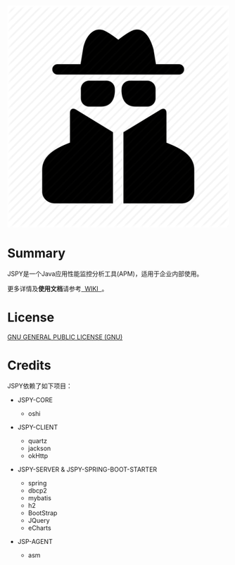 ![JSPY CONSOLE](https://github.com/zhyea/jspy/blob/master/doc/imgs/spy.png)
# Summary  

JSPY是一个Java应用性能监控分析工具(APM)，适用于企业内部使用。   

更多详情及**使用文档**请参考[ &nbsp;WIKI&nbsp; ](https://github.com/zhyea/jspy/wiki)。

# License

[GNU GENERAL PUBLIC LICENSE (GNU)](https://raw.githubusercontent.com/zhyea/jspy/dev2/LICENSE)

# Credits

JSPY依赖了如下项目：

* JSPY-CORE  
    * oshi

* JSPY-CLIENT  
    * quartz
    * jackson
    * okHttp

* JSPY-SERVER & JSPY-SPRING-BOOT-STARTER  
    * spring
    * dbcp2
    * mybatis
    * h2
    * BootStrap
    * JQuery
    * eCharts

* JSP-AGENT  
    * asm
